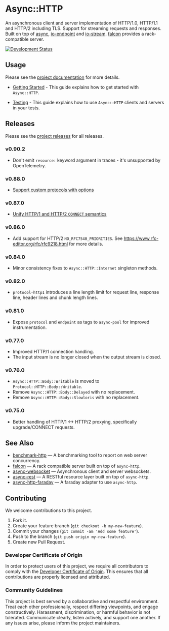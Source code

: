 # Async::HTTP

An asynchronous client and server implementation of HTTP/1.0, HTTP/1.1 and HTTP/2 including TLS. Support for streaming requests and responses. Built on top of [async](https://github.com/socketry/async), [io-endpoint](https://github.com/socketry/io-endpoint) and [io-stream](https://github.com/socketry/io-stream). [falcon](https://github.com/socketry/falcon) provides a rack-compatible server.

[![Development Status](https://github.com/socketry/async-http/workflows/Test/badge.svg)](https://github.com/socketry/async-http/actions?workflow=Test)

## Usage

Please see the [project documentation](https://socketry.github.io/async-http/) for more details.

  - [Getting Started](https://socketry.github.io/async-http/guides/getting-started/index) - This guide explains how to get started with `Async::HTTP`.

  - [Testing](https://socketry.github.io/async-http/guides/testing/index) - This guide explains how to use `Async::HTTP` clients and servers in your tests.

## Releases

Please see the [project releases](https://socketry.github.io/async-http/releases/index) for all releases.

### v0.90.2

  - Don't emit `resource:` keyword argument in traces - it's unsupported by OpenTelemetry.

### v0.88.0

  - [Support custom protocols with options](https://socketry.github.io/async-http/releases/index#support-custom-protocols-with-options)

### v0.87.0

  - [Unify HTTP/1 and HTTP/2 `CONNECT` semantics](https://socketry.github.io/async-http/releases/index#unify-http/1-and-http/2-connect-semantics)

### v0.86.0

  - Add support for HTTP/2 `NO_RFC7540_PRIORITIES`. See <https://www.rfc-editor.org/rfc/rfc9218.html> for more details.

### v0.84.0

  - Minor consistency fixes to `Async::HTTP::Internet` singleton methods.

### v0.82.0

  - `protocol-http1` introduces a line length limit for request line, response line, header lines and chunk length lines.

### v0.81.0

  - Expose `protocol` and `endpoint` as tags to `async-pool` for improved instrumentation.

### v0.77.0

  - Improved HTTP/1 connection handling.
  - The input stream is no longer closed when the output stream is closed.

### v0.76.0

  - `Async::HTTP::Body::Writable` is moved to `Protocol::HTTP::Body::Writable`.
  - Remove `Async::HTTP::Body::Delayed` with no replacement.
  - Remove `Async::HTTP::Body::Slowloris` with no replacement.

### v0.75.0

  - Better handling of HTTP/1 \<-\> HTTP/2 proxying, specifically upgrade/CONNECT requests.

## See Also

  - [benchmark-http](https://github.com/socketry/benchmark-http) — A benchmarking tool to report on web server concurrency.
  - [falcon](https://github.com/socketry/falcon) — A rack compatible server built on top of `async-http`.
  - [async-websocket](https://github.com/socketry/async-websocket) — Asynchronous client and server websockets.
  - [async-rest](https://github.com/socketry/async-rest) — A RESTful resource layer built on top of `async-http`.
  - [async-http-faraday](https://github.com/socketry/async-http-faraday) — A faraday adapter to use `async-http`.

## Contributing

We welcome contributions to this project.

1.  Fork it.
2.  Create your feature branch (`git checkout -b my-new-feature`).
3.  Commit your changes (`git commit -am 'Add some feature'`).
4.  Push to the branch (`git push origin my-new-feature`).
5.  Create new Pull Request.

### Developer Certificate of Origin

In order to protect users of this project, we require all contributors to comply with the [Developer Certificate of Origin](https://developercertificate.org/). This ensures that all contributions are properly licensed and attributed.

### Community Guidelines

This project is best served by a collaborative and respectful environment. Treat each other professionally, respect differing viewpoints, and engage constructively. Harassment, discrimination, or harmful behavior is not tolerated. Communicate clearly, listen actively, and support one another. If any issues arise, please inform the project maintainers.
